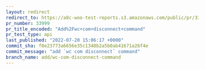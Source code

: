 ```yaml
---
layout: redirect
redirect_to: https://a8c-woo-test-reports.s3.amazonaws.com/public/pr/33999/api/index.html
pr_number: 33999
pr_title_encoded: "Add%2Fwc+com+disconnect+command"
pr_test_type: api
last_published: "2022-07-20 15:06:17 +0000"
commit_sha: f8e23773a6656e35c1348b2a5b0ab41671a26f4e
commit_message: "add `wc com disconnect` command"
branch_name: add/wc-com-disconnect-command
---
```

